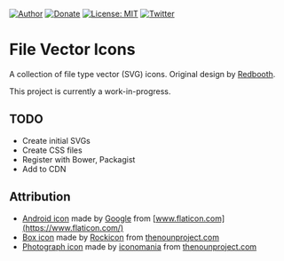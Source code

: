 [![Author](https://img.shields.io/badge/author-Daniel%20M.%20Hendricks-blue.svg)](https://www.danhendricks.com)
[![Donate](https://img.shields.io/badge/Donate-PayPal-green.svg)](https://paypal.me/danielhendricks)
[![License: MIT](https://img.shields.io/badge/License-MIT-yellow.svg)](https://opensource.org/licenses/MIT)
[![Twitter](https://img.shields.io/twitter/url/https/github.com/dmhendricks/wordpress-base-plugin.svg?style=social)](https://twitter.com/danielhendricks)

# File Vector Icons

A collection of file type vector (SVG) icons. Original design by [Redbooth](https://github.com/redbooth/free-file-icons).

This project is currently a work-in-progress.

## TODO

* Create initial SVGs
* Create CSS files
* Register with Bower, Packagist
* Add to CDN

## Attribution

* [Android icon](https://www.flaticon.com/free-icon/android-logo_61120) made by [Google](https://www.flaticon.com/authors/google) from [www.flaticon.com](https://www.flaticon.com/)
* [Box icon](https://thenounproject.com/term/box/895233/) made by [Rockicon](https://thenounproject.com/rockicon/) from [thenounproject.com](https://thenounproject.com/)
* [Photograph icon](https://thenounproject.com/search/?q=photo&i=1223579) made by [iconomania](https://thenounproject.com/iconomania/) from [thenounproject.com](https://thenounproject.com/)
